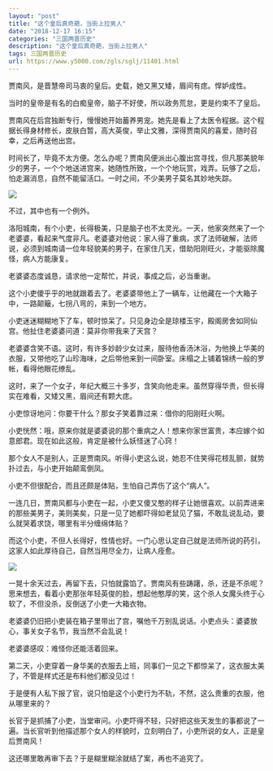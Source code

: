 ```yaml
---
layout: "post"
title: "这个皇后真奇葩，当街上拉男人"
date: "2018-12-17 16:15"
categories: "三国两晋历史"
description: "这个皇后真奇葩，当街上拉男人"
tags: 三国两晋历史
url: https://www.y5000.com/zgls/sglj/11401.html
---
```






贾南风，是晋慧帝司马衷的皇后。史载，她又黑又矮，眉间有痣。悍妒成性。

当时的皇帝是有名的白痴皇帝，脑子不好使，所以政务荒怠，更是约束不了皇后。

贾南风在后宫独断专行，慢慢她开始蓄养男宠。她先是看上了太医令程据。这个程据长得身材修长，皮肤白暂，高大英俊，举止文雅，深得贾南风的喜爱，随时召幸，之后再送他出宫。

时间长了，毕竟不太方便。怎么办呢？贾南风便派出心腹出宫寻找，但凡那美貌年少的男子，一个个地送进宫来，她随性所致，一个个地玩赏，戏弄。玩够了之后，怕走漏消息，自然不能留活口。一时之间，不少美男子莫名其妙地失踪。

![](https://img.y5000.com/uploads/allimg/170119/8-1F11Z94213943.jpg)

不过，其中也有一个例外。

洛阳城南，有个小吏，长得极美，只是脑子也不太灵光。一天，他家突然来了一个老婆婆，看起来气度非凡。老婆婆对他说：家人得了重病，求了法师破解，法师说，必须到城南请一位年轻貌美的男子，在家住几天，借助阳刚旺火，才能驱除魔怪，病人方能康复。

老婆婆态度诚恳，请求他一定帮忙，并说，事成之后，必当重谢。

这个小吏傻乎乎的地就跟着去了。老婆婆带他上了一辆车，让他藏在一个大箱子中，一路颠簸，七拐八弯的，来到一个地方。

小吏迷迷糊糊地下了车，顿时惊呆了。只见身边全是琼楼玉宇，殿阁房舍如同仙宫。他扯住老婆婆问道：莫非你带我来了天宫？

老婆婆含笑不语。这时，有许多妙龄少女过来，服待他香汤沐浴，为他换上华美的衣服，又带他吃了山珍海味，之后带他来到一间卧室。床榻之上铺着锦绣一般的罗帐，看得他眼花缭乱。

这时，来了一个女子，年纪大概三十多岁，含笑向他走来。虽然穿得华贵，但长得实在难看，又矮又黑，眉间还有颗大痣。

小吏惊讶地问：你要干什么？那女子笑着靠过来：借你的阳刚旺火啊。

小吏恍然：哦，原来你就是婆婆说的那个重病之人！想来你家世富贵，本应嫁个如意郎君。现在如此这般，肯定是被什么妖怪迷了心窍！

那个女人不是别人，正是贾南风。听得小吏这么说，她忍不住笑得花枝乱颤，就势扑过去，与小吏开始颠鸾倒凤。

小吏不但很配合，而且还颇是体贴，生怕自己弄伤了这个“病人”。

一连几日，贾南风都与小吏在一起，小吏又傻又憨的样子让她很喜欢。以前弄进来的那些美男子，美则美矣，只是一见了她都吓得如老鼠见了猫，不敢乱说乱动，要么就哭着求饶，哪里有半分缠绵体贴？

而这个小吏，不但人长得好，性情也好。一门心思认定自己就是法师所说的药引，这家人如此厚待自己，自然当用尽全力，让病人痊愈。

![](https://img.y5000.com/uploads/allimg/170119/0944303535-0.jpg)

一晃十余天过去，再留下去，只怕就露馅了。贾南风有些踌躇，杀，还是不杀呢？思来想去，看着小吏那张年轻英俊的脸，想起他憨厚的笑，这个杀人女魔头终于心软了，不但没杀，反倒送了小吏一大箱衣物。

老婆婆仍旧把小吏装在箱子里带出了宫，嘱他千万别乱说话。小吏点头：婆婆放心，事关女子名节，我当然不会乱说！

老婆婆感叹：难怪你还能活着回来。

第二天，小吏穿着一身华美的衣服去上班，同事们一见之下都惊呆了，这衣服太美了，不管是样式还是布料他们都没见过！

于是便有人私下报了官，说只怕是这个小吏行为不轨，不然，这么贵重的衣服，他从哪里来的？

长官于是抓捕了小吏，当堂审问。小吏吓得不轻，只好把这些天发生的事都说了一遍。当长官听到他描述那个女人的样貌时，立刻明白了，小吏所说的女人，正是皇后贾南风！

这还哪里敢再审下去？于是糊里糊涂就结了案，再也不追究了。
